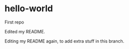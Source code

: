 # hello-world
First repo

Edited my README.

Editing my README again, to add extra stuff in this branch.
